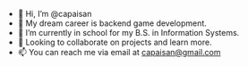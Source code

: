 - 👋 Hi, I’m @capaisan
- 👀 My dream career is backend game development.
- 🌱 I’m currently in school for my B.S. in Information Systems.
- 💞️ Looking to collaborate on projects and learn more.
- 📫 You can reach me via email at capaisan@gmail.com

<!---
capaisan/capaisan is a ✨ special ✨ repository because its `README.md` (this file) appears on your GitHub profile.
You can click the Preview link to take a look at your changes.
--->
